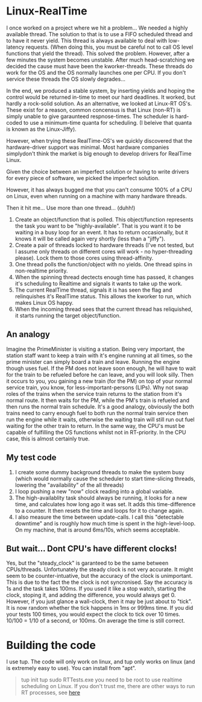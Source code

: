 # Linux-RealTime

I once worked on a project where we hit a problem...  We needed a highly available thread. The solution to that is to use a FIFO scheduled thread and to have it never yield. This thread is always available to deal with low-latency requests. (When doing this, you must be careful not to call OS level functions that yield the thread). This solved the problem. However, after a few minutes the system becomes unstable.
After much head-scratching we decided the cause must have been the kworker-threads. These threads do work for the OS and the OS normally launches one per CPU. If you don't service these threads the OS slowly degrades...

In the end, we produced a stable system, by inserting yields and hoping the control would be returned in-time to meet our hard deadlines. It worked, but hardly a rock-solid solution. As an alternative, we looked at Linux-RT OS's. These exist for a reason, common concensus is that Linux (non-RT) is simply unable to give garaunteed respnose-times. The scheduler is hard-coded to use a minimum-time quanta for scheduling. (I beleive that quanta is known as the Linux-Jiffy).

However, when trying these RealTime-OS's we quickly discovered that the hardware-driver support was minimal. Most hardware companies simplydon't think the market is big enough to develop drivers for RealTime Linux.

Given the choice between an imperfect solution or having to write drivers for every piece of software, we picked the imperfect solution.

However, it has always bugged me that you can't consume 100% of a CPU on Linux, even when running on a machine with many hardware threads.

Then it hit me... Use more than one thread... (duhh!)

1) Create an object/function that is polled. This object/function represents the task you want to be "highly-available". That is you want it to be waiting in a busy loop for an event. It has to return occasionally, but it knows it will be called again very shortly (less than a "jiffy").
2) Create a pair of threads locked to hardware threads (I've not tested, but I assume only threads on different cores will work - no hyper-threading please). Lock them to those cores using thread-affinity.
3) One thread polls the function/object with no yields. One thread spins in non-realtime priority.
4) When the spinning thread dectects enough time has passed, it changes it's scheduling to Realtime and signals it wants to take up the work.
5) The current RealTime thread, signals it is has seen the flag and relinquishes it's RealTime status. This allows the kworker to run, which makes Linux OS happy.
6) When the incoming thread sees that the current thread has reliquished, it starts running the target object/function.

## An analogy
Imagine the PrimeMinister is visiting a station. Being very important, the station staff want to keep a train with it's engine running at all times, so the prime minister can simply board a train and leave. Running the engine though uses fuel. If the PM does not leave soon enough, he will have to wait for the train to be refueled before he can leave, and you will look silly.
Then it occurs to you, you gaining a new train (for the PM) on top of your normal service train, you know, for less-important-persons (LIPs). Why not swap roles of the trains when the service train returns to the station from it's normal route. It then waits for the PM, while the PM's train is refueled and then runs the normal train schedule.
It's a good analogy, obviously the both trains need to carry enough fuel to both run the normal train service then run the engine while it waits, otherwise the waiting train will still run out fuel waiting for the other train to return. In the same way, the CPU's must be capable of fulfilling the OS functions whilst not in RT-priority. In the CPU case, this is almost certainly true.

## My test code
1) I create some dummy background threads to make the system busy (which would normally cause the scheduler to start time-slicing threads, lowering the "availability" of the all threads)
2) I loop pushing a new "now" clock reading into a global variable.
3) The high-availablity task should always be running, it looks for a new time, and calculates how long ago it was set. It adds this time-difference to a counter. It then resets the time and loops for it to change again.
4) I also measure the time between update-calls. I call this "detectable downtime" and is roughly how much time is spent in the high-level-loop.
On my machine, that is around 6ms/10s, which seems acceptable.


## But wait... Dont CPU's have different clocks!
Yes, but the "steady_clock" is garanteed to be the same between CPUs/threads. Unfortunately the steady clock is not very accurate. It might seem to be counter-intuative, but the accuracy of the clock is unimportant. This is due to the fact the the clock is not syncronised. Say the accuracy is 1s and the task takes 100ms. If you used it like a stop watch, starting the clock, stoping it, and adding the difference, you would always get 0. However, if you just glance a wall-clock, then it may be just about to "tick". It is now random whether the tick happens in 1ms or 999ms time. If you did your tests 100 times, you would expect the clock to tick over 10 times. 10/100 = 1/10 of a second, or 100ms. On average the time is still correct.

# Building the code
I use tup. The code will only work on linux, and tup only works on linux (and is extremely easy to use). You can install from "apt".
> tup init
> tup
> sudo RTTests.exe
you need to be root to use realtime scheduling on Linux. If you don't trust me, there are other ways to run RT processes, see [here](https://unix.stackexchange.com/questions/736481/grant-permission-to-run-process-with-fifo)
